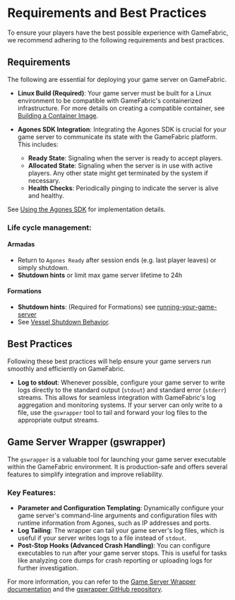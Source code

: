 # Requirements and Best Practices

To ensure your players have the best possible experience with GameFabric, we recommend adhering to the following requirements and best practices.

## Requirements

The following are essential for deploying your game server on GameFabric.

* **Linux Build (Required)**: Your game server must be built for a Linux environment to be compatible with GameFabric's containerized infrastructure.
For more details on creating a compatible container, see [Building a Container Image](/multiplayer-servers/getting-started/building-a-container-image).

* **Agones SDK Integration**: Integrating the Agones SDK is crucial for your game server to communicate its state with the GameFabric platform. This includes:
    * **Ready State**: Signaling when the server is ready to accept players.
    * **Allocated State**: Signaling when the server is in use with active players. Any other state might get terminated by the system if necessary.
    * **Health Checks**: Periodically pinging to indicate the server is alive and healthy.

See [Using the Agones SDK](/multiplayer-servers/getting-started/using-the-agones-sdk) for implementation details.

### **Life cycle management**:

#### Armadas

* Return to `Agones Ready` after session ends (e.g. last player leaves) or simply shutdown.
* **Shutdown hints** or limit max game server lifetime to 24h

#### Formations

* **Shutdown hints**: (Required for Formations) see [running-your-game-server](/multiplayer-servers/getting-started/running-your-game-server#termination-grace-periods)
* See [Vessel Shutdown Behavior](/multiplayer-servers/getting-started/vessel-shutdown-behavior).


## Best Practices

Following these best practices will help ensure your game servers run smoothly and efficiently on GameFabric.

* **Log to stdout**: Whenever possible, configure your game server to write logs directly to the standard output (`stdout`) and standard error (`stderr`) streams. This allows for seamless integration with GameFabric's log aggregation and monitoring systems. If your server can only write to a file, use the `gswrapper` tool to tail and forward your log files to the appropriate output streams.

## Game Server Wrapper (gswrapper)

The `gswrapper` is a valuable tool for launching your game server executable within the GameFabric environment. It is production-safe and offers several features to simplify integration and improve reliability.

### Key Features:

* **Parameter and Configuration Templating**: Dynamically configure your game server's command-line arguments and configuration files with runtime information from Agones, such as IP addresses and ports.
* **Log Tailing**: The wrapper can tail your game server's log files, which is useful if your server writes logs to a file instead of `stdout`.
* **Post-Stop Hooks (Advanced Crash Handling)**: You can configure executables to run after your game server stops. This is useful for tasks like analyzing core dumps for crash reporting or uploading logs for further investigation.

For more information, you can refer to the [Game Server Wrapper documentation](/multiplayer-servers/multiplayer-services/game-server-wrapper) and the [gswrapper GitHub repository](https://github.com/GameFabric/gswrapper).
